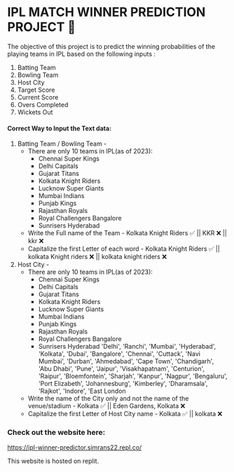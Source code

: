 # IPL MATCH WINNER PREDICTION PROJECT 🏏

The objective of this project is to predict the winning probabilities of the playing teams in IPL based on the following inputs :
1) Batting Team
2) Bowling Team
3) Host City
4) Target Score
5) Current Score
6) Overs Completed
7) Wickets Out

#### Correct Way to Input the Text data: 
1. Batting Team / Bowling Team - 
   * There are only 10 teams in IPL(as of 2023):
      - Chennai Super Kings
      - Delhi Capitals
      - Gujarat Titans
      - Kolkata Knight Riders
      - Lucknow Super Giants
      - Mumbai Indians
      - Punjab Kings
      - Rajasthan Royals
      - Royal Challengers Bangalore         
      - Sunrisers Hyderabad
   * Write the Full name of the Team - Kolkata Knight Riders :white_check_mark:  ||  KKR :x:  ||  kkr :x:
   * Capitalize the first Letter of each word - Kolkata Knight Riders :white_check_mark:  ||  kolkata Knight riders :x:  ||  kolkata knight riders :x:
2. Host City -
   * There are only 10 teams in IPL(as of 2023):
      - Chennai Super Kings
      - Delhi Capitals
      - Gujarat Titans
      - Kolkata Knight Riders
      - Lucknow Super Giants
      - Mumbai Indians
      - Punjab Kings
      - Rajasthan Royals
      - Royal Challengers Bangalore         
      - Sunrisers Hyderabad
'Delhi', 'Ranchi', 'Mumbai', 'Hyderabad', 'Kolkata', 'Dubai',
       'Bangalore', 'Chennai', 'Cuttack', 'Navi Mumbai', 'Durban',
       'Ahmedabad', 'Cape Town', 'Chandigarh', 'Abu Dhabi', 'Pune',
       'Jaipur', 'Visakhapatnam', 'Centurion', 'Raipur', 'Bloemfontein',
       'Sharjah', 'Kanpur', 'Nagpur', 'Bengaluru', 'Port Elizabeth',
       'Johannesburg', 'Kimberley', 'Dharamsala', 'Rajkot', 'Indore',
       'East London
   * Write the name of the City only and not the name of the venue/stadium - Kolkata :white_check_mark:  ||  Eden Gardens, Kolkata :x:
   * Capitalize the first Letter of Host City name - Kolkata :white_check_mark:  ||  kolkata :x:

### Check out the website here:

https://ipl-winner-predictor.simrans22.repl.co/

This website is hosted on replit.
